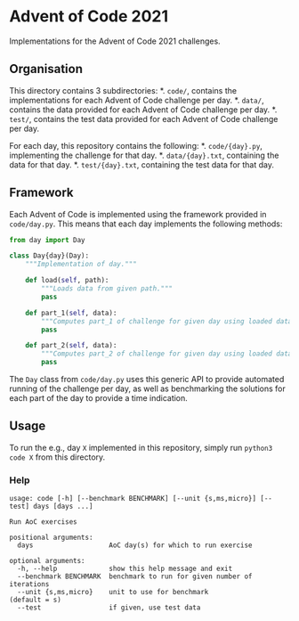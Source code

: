 # Advent of Code 2021
Implementations for the Advent of Code 2021 challenges.

## Organisation
This directory contains 3 subdirectories:
 *. `code/`, contains the implementations for each Advent of Code challenge per day.
 *. `data/`, contains the data provided for each Advent of Code challenge per day.
 *. `test/`, contains the test data provided for each Advent of Code challenge per day.

For each day, this repository contains the following:
 *. `code/{day}.py`, implementing the challenge for that day.
 *. `data/{day}.txt`, containing the data for that day.
 *. `test/{day}.txt`, containing the test data for that day.

## Framework
Each Advent of Code is implemented using the framework provided in `code/day.py`.
This means that each day implements the following methods:
```python
from day import Day

class Day{day}(Day):
    """Implementation of day."""

    def load(self, path):
        """Loads data from given path."""
        pass

    def part_1(self, data):
        """Computes part_1 of challenge for given day using loaded data."""
        pass

    def part_2(self, data):
        """Computes part_2 of challenge for given day using loaded data."""
        pass
```

The `Day` class from `code/day.py` uses this generic API to provide automated running of the challenge per day, as well as benchmarking the solutions for each part of the day to provide a time indication.

## Usage
To run the e.g., day `X` implemented in this repository, simply run `python3 code X` from this directory.

### Help
```
usage: code [-h] [--benchmark BENCHMARK] [--unit {s,ms,micro}] [--test] days [days ...]

Run AoC exercises

positional arguments:
  days                   AoC day(s) for which to run exercise

optional arguments:
  -h, --help             show this help message and exit
  --benchmark BENCHMARK  benchmark to run for given number of iterations
  --unit {s,ms,micro}    unit to use for benchmark                       (default = s)
  --test                 if given, use test data
```
